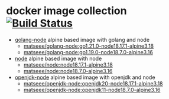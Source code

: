 # docker image collection [![Build Status](https://ci.matse.dev/api/badges/matse/docker-images/status.svg?ref=refs/heads/main)](https://ci.matse.dev/matse/docker-images)

- [golang-node](golang-node/) alpine based image with golang and node
  - [matseee/golang-node:go1.21.0-node18.17.1-alpine3.18](https://hub.docker.com/layers/matseee/golang-node/go1.21.0-node18.17.1-alpine3.18/images/sha256-e906a4007b2774d2139c2d93e398e3c4dbf0f711c844c2dbb1c1bea8d25860d4?context=repo)
  - [matseee/golang-node:go1.19.0-node18.7.0-alpine3.16](https://hub.docker.com/layers/269375315/matseee/golang-node/go1.19.0-node18.7.0-alpine3.16/images/sha256-ffc625d0cc9f065ac1811db1c91fdd33d854ccf75afeced33144cc33a449cd08?context=repo)
- [node](node/) alpine based image with node
  - [matseee/node:node18.17.1-alpine3.18](https://hub.docker.com/layers/matseee/node/node18.17.1-alpine3.18/images/sha256-ac681a21b4e003c9d1bf8f935fe6ede7a621262d739dec336d5b92b184a3db65?context=repo)
  - [matseee/node:node18.7.0-alpine3.16](https://hub.docker.com/layers/269376830/matseee/node/node18.7.0-alpine3.16/images/sha256-7ab21fa68c670f442dadebeedfa07adca409c634565d4b153589a454e4861bf6?context=repo)
- [openjdk-node](openjdk-node) alpine based image with openjdk and node
  - [matseee/openjdk-node:openjdk20-node18.17.1-alpine3.18](https://hub.docker.com/layers/matseee/openjdk-node/openjdk20-node18.17.1-alpine3.18/images/sha256-83df956fbce1edb0b9ac5c4ce7cba539ad498de48a6485da59b04659fcfbc163?context=repo)
  - [matseee/openjdk-node:openjdk11-node18.7.0-alpine3.16](https://hub.docker.com/layers/matseee/openjdk-node/openjdk11-node18.7.0-alpine3.16/images/sha256-c1db87d994fbbc99b60cd7e3d7df4c0a1ad920bf55818a5b6afa50f4017fbca4?context=repo)
